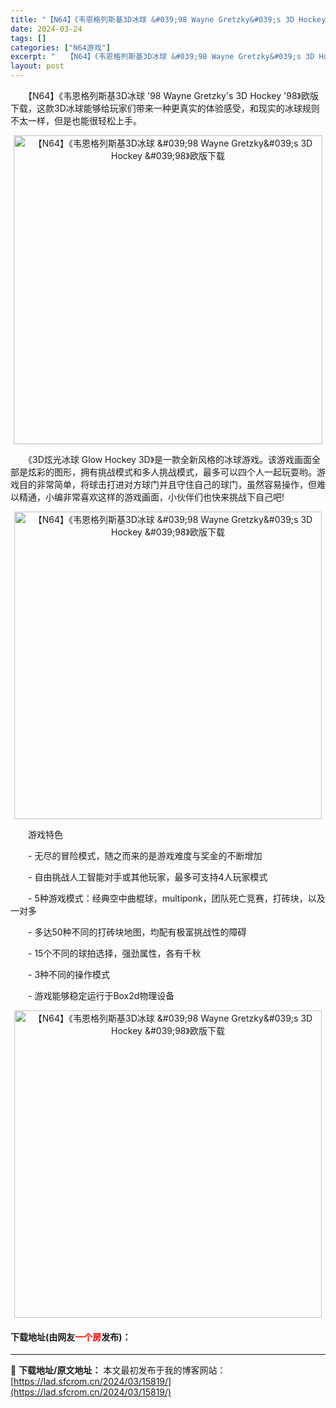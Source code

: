 ```yaml
---
title: "【N64】《韦恩格列斯基3D冰球 &#039;98 Wayne Gretzky&#039;s 3D Hockey &#039;98》欧版下载"
date: 2024-03-24
tags: []
categories: ["N64游戏"]
excerpt: "　　【N64】《韦恩格列斯基3D冰球 &#039;98 Wayne Gretzky&#039;s 3D Hockey &#039;98》欧版下载，这款3D冰球能够给玩家们带来一种更真实的体验感受，和现实的冰球规则不太一样，但是也能很轻松上手。 　　《3D炫光冰球 Glow Hockey 3D》是一款全新风&hellip;"
layout: post
---
```


 <p>　　【N64】《韦恩格列斯基3D冰球 &#39;98 Wayne Gretzky&#39;s 3D Hockey &#39;98》欧版下载，这款3D冰球能够给玩家们带来一种更真实的体验感受，和现实的冰球规则不太一样，但是也能很轻松上手。</p> <p align="center"><img align="" border="0" src="https://lad.sfcrom.cn/wp-content/uploads/2024/03/20240324_660046a2beae1.png" width="494" alt="【N64】《韦恩格列斯基3D冰球 &amp;#039;98 Wayne Gretzky&amp;#039;s 3D Hockey &amp;#039;98》欧版下载" /></p> <p>　　《3D炫光冰球 Glow Hockey 3D》是一款全新风格的冰球游戏。该游戏画面全部是炫彩的图形，拥有挑战模式和多人挑战模式，最多可以四个人一起玩耍哟。游戏目的非常简单，将球击打进对方球门并且守住自己的球门，虽然容易操作，但难以精通，小编非常喜欢这样的游戏画面，小伙伴们也快来挑战下自己吧!</p> <p align="center"><img align="" border="0" src="https://lad.sfcrom.cn/wp-content/uploads/2024/03/20240324_660046a3e0153.png" width="492" alt="【N64】《韦恩格列斯基3D冰球 &amp;#039;98 Wayne Gretzky&amp;#039;s 3D Hockey &amp;#039;98》欧版下载" /></p> <p>　　游戏特色</p> <p>　　- 无尽的冒险模式，随之而来的是游戏难度与奖金的不断增加</p> <p>　　- 自由挑战人工智能对手或其他玩家，最多可支持4人玩家模式</p> <p>　　- 5种游戏模式：经典空中曲棍球，multiponk，团队死亡竞赛，打砖块，以及一对多</p> <p>　　- 多达50种不同的打砖块地图，均配有极富挑战性的障碍</p> <p>　　- 15个不同的球拍选择，强劲属性，各有千秋</p> <p>　　- 3种不同的操作模式</p> <p>　　- 游戏能够稳定运行于Box2d物理设备</p> <p align="center"><img align="" border="0" src="https://lad.sfcrom.cn/wp-content/uploads/2024/03/20240324_660046a52d15f.png" width="492" alt="【N64】《韦恩格列斯基3D冰球 &amp;#039;98 Wayne Gretzky&amp;#039;s 3D Hockey &amp;#039;98》欧版下载" /></p> <p><h4>下载地址(由网友<font color="red">一个房</font>发布)：</h4></p> 

---
📖 **下载地址/原文地址：** 本文最初发布于我的博客网站：[https://lad.sfcrom.cn/2024/03/15819/](https://lad.sfcrom.cn/2024/03/15819/)
